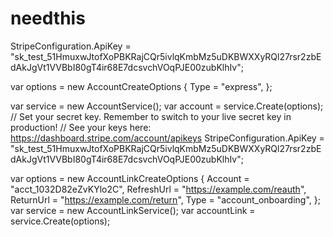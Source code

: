 # needthis
StripeConfiguration.ApiKey = "sk_test_51HmuxwJtofXoPBKRajCQr5ivlqKmbMz5uDKBWXXyRQl27rsr2zbEdAkJgVt1VVBbI80gT4ir68E7dcsvchVOqPJE00zubKlhIv";

var options = new AccountCreateOptions
{
  Type = "express",
};

var service = new AccountService();
var account = service.Create(options);
// Set your secret key. Remember to switch to your live secret key in production!
// See your keys here: https://dashboard.stripe.com/account/apikeys
StripeConfiguration.ApiKey = "sk_test_51HmuxwJtofXoPBKRajCQr5ivlqKmbMz5uDKBWXXyRQl27rsr2zbEdAkJgVt1VVBbI80gT4ir68E7dcsvchVOqPJE00zubKlhIv";

var options = new AccountLinkCreateOptions
{
    Account = "acct_1032D82eZvKYlo2C",
    RefreshUrl = "https://example.com/reauth",
    ReturnUrl = "https://example.com/return",
    Type = "account_onboarding",
};
var service = new AccountLinkService();
var accountLink = service.Create(options);

